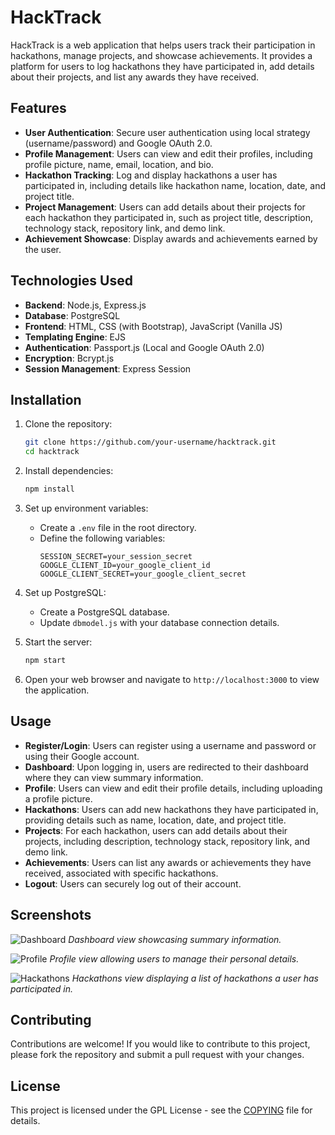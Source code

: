 # HackTrack

HackTrack is a web application that helps users track their participation in hackathons, manage projects, and showcase achievements. It provides a platform for users to log hackathons they have participated in, add details about their projects, and list any awards they have received.

## Features

- **User Authentication**: Secure user authentication using local strategy (username/password) and Google OAuth 2.0.
- **Profile Management**: Users can view and edit their profiles, including profile picture, name, email, location, and bio.
- **Hackathon Tracking**: Log and display hackathons a user has participated in, including details like hackathon name, location, date, and project title.
- **Project Management**: Users can add details about their projects for each hackathon they participated in, such as project title, description, technology stack, repository link, and demo link.
- **Achievement Showcase**: Display awards and achievements earned by the user.

## Technologies Used

- **Backend**: Node.js, Express.js
- **Database**: PostgreSQL
- **Frontend**: HTML, CSS (with Bootstrap), JavaScript (Vanilla JS)
- **Templating Engine**: EJS
- **Authentication**: Passport.js (Local and Google OAuth 2.0)
- **Encryption**: Bcrypt.js
- **Session Management**: Express Session

## Installation

1. Clone the repository:
   ```bash
   git clone https://github.com/your-username/hacktrack.git
   cd hacktrack
   ```

2. Install dependencies:
   ```bash
   npm install
   ```

3. Set up environment variables:
   - Create a `.env` file in the root directory.
   - Define the following variables:
     ```plaintext
     SESSION_SECRET=your_session_secret
     GOOGLE_CLIENT_ID=your_google_client_id
     GOOGLE_CLIENT_SECRET=your_google_client_secret
     ```

4. Set up PostgreSQL:
   - Create a PostgreSQL database.
   - Update `dbmodel.js` with your database connection details.

5. Start the server:
   ```bash
   npm start
   ```

6. Open your web browser and navigate to `http://localhost:3000` to view the application.

## Usage

- **Register/Login**: Users can register using a username and password or using their Google account.
- **Dashboard**: Upon logging in, users are redirected to their dashboard where they can view summary information.
- **Profile**: Users can view and edit their profile details, including uploading a profile picture.
- **Hackathons**: Users can add new hackathons they have participated in, providing details such as name, location, date, and project title.
- **Projects**: For each hackathon, users can add details about their projects, including description, technology stack, repository link, and demo link.
- **Achievements**: Users can list any awards or achievements they have received, associated with specific hackathons.
- **Logout**: Users can securely log out of their account.

## Screenshots

![Dashboard](/screenshots/dashboard.png)
*Dashboard view showcasing summary information.*

![Profile](/screenshots/profile.png)
*Profile view allowing users to manage their personal details.*

![Hackathons](/screenshots/hackathons.png)
*Hackathons view displaying a list of hackathons a user has participated in.*

## Contributing

Contributions are welcome! If you would like to contribute to this project, please fork the repository and submit a pull request with your changes.

## License

This project is licensed under the GPL License - see the [COPYING](COPYING) file for details.
